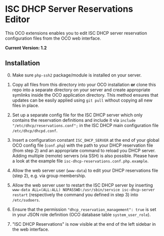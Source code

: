 # ISC DHCP Server Reservations Editor
This OCO extensions enables you to edit ISC DHCP server reservation configuration files from the OCO web interface.

**Current Version: 1.2**

## Installation
0. Make sure `php-ssh2` package/module is installed on your server.

1. Copy all files from this directory into your OCO installation **or** clone this repo into a separate directory on your server and create appropriate symlinks inside the OCO application directory. This method ensures that updates can be easily applied using `git pull` without copying all new files in place.

2. Set up a separate config file for the ISC DHCP server which only contains the reservation definitions and include it via `include "/etc/dhcp/reservations.conf";` in the ISC DHCP main configuration file `/etc/dhcp/dhcpd.conf`. 

3. Insert a configuration constant `ISC_DHCP_SERVER` at the end of your global OCO config file (`conf.php`) with the path to your DHCP reservation file (from step 2) and an appropriate command to reload you DHCP server. Adding multiple (remote) servers (via SSH) is also possible. Please have a look at the example file `isc-dhcp-reservations.conf.php.example`.

4. Allow the web server user (`www-data`) to edit your DHCP reservations file (step 2), e.g. via group membership.

5. Allow the web server user to restart the ISC DHCP server by inserting `www-data ALL=(ALL:ALL) NOPASSWD:/usr/sbin/service isc-dhcp-server restart` (respectively the command you defined in step 3) into `/etc/sudoers`.

6. Ensure that the permission `"dhcp_reservation_management": true` is set in your JSON role definition (OCO database table `system_user_role`).

7. "ISC DHCP Reservations" is now visible at the end of the left sidebar in the web interface.
